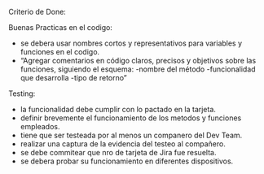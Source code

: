Criterio de Done:

Buenas Practicas en el codigo:

* se debera usar nombres cortos y representativos para variables y funciones en el codigo.
* “Agregar comentarios en código claros, precisos y objetivos sobre las funciones, siguiendo el esquema:
    -nombre del método
    -funcionalidad que desarrolla
    -tipo de retorno”

Testing:

* la funcionalidad debe cumplir con lo pactado en la tarjeta.
* definir brevemente el funcionamiento de los metodos y funciones empleados.
* tiene que ser testeada por al menos un companero del Dev Team.
* realizar una captura de la evidencia del testeo al compañero.
* se debe commitear que nro de tarjeta de Jira fue resuelta.
* se debera probar su funcionamiento en diferentes dispositivos.


